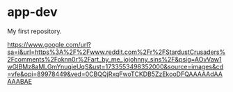 # app-dev
My first repository.

https://www.google.com/url?sa=i&url=https%3A%2F%2Fwww.reddit.com%2Fr%2FStardustCrusaders%2Fcomments%2Foknn0r%2Fart_by_me_jojohnny_sins%2F&psig=AOvVaw1wGIBMz8aMLGmYnuqieUqS&ust=1733553498352000&source=images&cd=vfe&opi=89978449&ved=0CBQQjRxqFwoTCKDB5ZzEkooDFQAAAAAdAAAAABAE